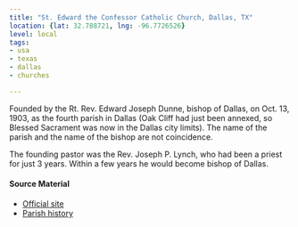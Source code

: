 ```yaml
---
title: "St. Edward the Confessor Catholic Church, Dallas, TX"
location: {lat: 32.788721, lng: -96.7726526}
level: local
tags:
- usa
- texas
- dallas
- churches

---
```



Founded by the Rt. Rev. Edward Joseph Dunne, bishop of Dallas, on Oct. 13, 1903, as the fourth parish in Dallas (Oak Cliff had just been annexed, so Blessed Sacrament was now in the Dallas city limits).  The name of the parish and the name of the bishop are not coincidence.

The founding pastor was the Rev. Joseph P. Lynch, who had been a priest for just 3 years.  Within a few years he would become bishop of Dallas.

#### Source Material

* [Official site](https://stedwardparish.org/)
* [Parish history](https://stedwardparish.org/history-)





